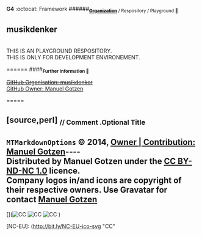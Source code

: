 __G4__ :octocat: Framework
######<sub>**~~[Organization](http://github.com/musikdenker)~~** / Respository / Playground 👾  </sub>
##    musikdenker

  [](⚠️)  
THIS IS AN PLAYGROUND RESPOSITORY.  
THIS IS ONLY FOR DEVELOPMENT ENVIRONEMENT.  


======
####__<sub>Further Information 🔗</sub>__ 
 
~~[GitHub Organisation: musikdenker](http://github.com/musikdenker)~~  
[GitHub Owner: Manuel Gotzen](http://github.com/ManuelGotzen/?tab=repositories)
  
=====
 
[source,perl] 
<sub>
// Comment 
.Optional Title 
----
`MTMarkdownOptions` 
&copy; 2014, [Owner | Contribution: __Manuel Gotzen__][gitHub]----  
Distributed by Manuel Gotzen under the [CC BY-ND-NC 1.0](http://creativecommons.org/licenses/by-nc-nd/3.0/de/) licence.  
Company logos in/and icons are __copyright of their respective owners__. Use Gravatar for contact [Manuel Gotzen](http://bit.ly/en-G4UI)  
</sub>
----


[](![CC][CC]  ![CC][BY]  ![CC][NC]  [](![CC][NC-EU]))

[CC]: http://bit.ly/CC-ico-svg "CC"
[BY]: http://bit.ly/BY-ico-svg "CC"
[NC]: http://bit.ly/NC-ico-svg "CC"
[NC-EU]: (http://bit.ly/NC-EU-ico-svg "CC"

[gitHub]: http://bit.ly/gitHub-musikdenker  "Organization"
[gitHub]: http://bit.ly/gitHub-gee  "Owner"
